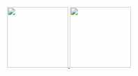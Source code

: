 <div align="center">
  <a href="https://github.com/Alexffb32">
  <img height="140em" src="https://github-readme-stats.vercel.app/api?username=Alexffb32&show_icons=true&theme=dracula&include_all_commits=true&count_private=true"/>
  <img height="140em" src="https://github-readme-stats.vercel.app/api/top-langs/?username=Alexffb32&layout=compact&langs_count=7&theme=dracula"/>
</div>
